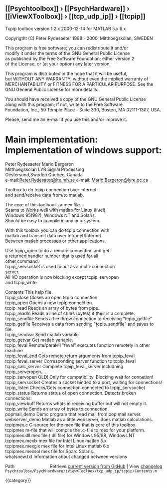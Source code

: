 ## [[Psychtoolbox]] &#8250; [[PsychHardware]] &#8250; [[iViewXToolbox]] &#8250; [[tcp_udp_ip]] &#8250; [[tcpip]]

Tcpip toolbox version 1.2.x  2000-12-14 for MATLAB 5.x 6.x  
  
Copyrigtht (C) Peter Rydesaeter 1998 - 2000, Mitthoegskolan, SWEDEN  
  
This program is free software; you can redistribute it and/or  
modify it under the terms of the GNU General Public License  
as published by the Free Software Foundation; either version 2  
of the License, or (at your option) any later version.  
  
This program is distributed in the hope that it will be useful,  
but WITHOUT ANY WARRANTY; without even the implied warranty of  
MERCHANTABILITY or FITNESS FOR A PARTICULAR PURPOSE.  See the  
GNU General Public License for more details.  
  
You should have received a copy of the GNU General Public License  
along with this program; if not, write to the Free Software  
Foundation, Inc., 59 Temple Place - Suite 330, Boston, MA  02111-1307, USA.  
  
Please, send me an e-mail if you use this and/or improve it.  
  
Main implementation:              Implementation of windows support:  
===================  
  
Peter Rydesaeter                  Mario Bergeron  
Mitthoegskolan                    LYR Signal Processing  
Oestersund,Sweden                 Quebec, Canada  
e-mail:Peter.Rydesater@ite.mh.se  e-mail: Mario.Bergeron@lyre.qc.ca  
  
  
Toolbox to do tcpip connection over internet  
and send/receive data from/to matlab.  
  
The core of this toolbox is a mex file.  
Seams to Works well with matlab for Linux (intel),  
Windows 95(98?), Windows NT and  Solaris.  
Should be easy to compile in any unix system.  
  
With this toolbox you can do tcpip connection with  
matlab and transmit data over Intranet/Internet  
Between matlab processes or other applications.  
  
Use tcpip\_open to do a remote connection and get  
a returned handler number that is used for all  
other command.  
tcpip\_servsocket is used to act as a multi-connection  
server.  
All I/O operation is non blocking except tcpip\_servopen  
and tcpip\_write  
  
  
Contents         This help file.  
tcpip\_close      Closes an open tcpip connection.  
tcpip\_open       Opens a new tcpip connection.  
tcpip\_read       Reads an array of bytes from pipe.  
tcpip\_readln     Reads a line of chars (bytes) if their is a complete.  
tcpip\_sendfile   Sends a file throw connection to receiving "tcpip\_getfile"  
tcpip\_getfile    Receives a data from sending "tcpip\_sendfile" and saves to file.  
tcpip\_sendvar    Send matlab variable.  
tcpip\_getvar     Get matlab variable.  
tcpip\_feval      Remote/paralell "feval" executes function remotely in other machine  
tcpip\_feval\_end  Gets remote return arguments from tcpip\_feval  
tcpip\_feval\_server Corresponding server function to tcpip\_feval  
tcpip\_calc\_server  Complete tcpip\_feval\_server includning tcpip\_serveropen....  
tcpip\_servopen   OLD! Only for compatibility. Blocking wait for connetion!  
tcpip\_servsocket Creates a socket binded to a port, waiting for connections!  
tcpip\_listen     Checks/Gets connection connected to tcpip\_servsocket  
tcpip\_status     Returns status of open connection. Detects broken connections.  
tcpip\_viewbuff   Returns whats in receiving buffer but will not empty it.  
tcpip\_write      Sends an array of bytes to connection.  
popmail\_demo     Demo program that read mail from pop mail server.  
webserver\_demo   Matlab as a little webserver, does matlab calculations.  
tcpipmex.c       C-source for the mex file that is core of this toolbox.  
tcpipmex         m-file that will compile the .c-file to mex for your platform.  
tcpipmex.dll     mex file (.dll file) for Windows 95/98, Windows NT  
tcpipmex.mexlx   mex file for Intel Linux matlab 5.x  
tcpipmex.mexglx  mex file for Intel Linux matlab 6.x  
tcpipmex.mexsol  mex file for Sparc Solaris.  
whatsnew.txt     Information about changed between versions  
  




<div class="code_header" style="text-align:right;">
  <span style="float:left;">Path&nbsp;&nbsp;</span> <span class="counter">Retrieve <a href=
  "https://raw.github.com/Psychtoolbox-3/Psychtoolbox-3/beta/Psychtoolbox/PsychHardware/iViewXToolbox/tcp_udp_ip/tcpip/Contents.m">current version from GitHub</a> | View <a href=
  "https://github.com/Psychtoolbox-3/Psychtoolbox-3/commits/beta/Psychtoolbox/PsychHardware/iViewXToolbox/tcp_udp_ip/tcpip/Contents.m">changelog</a></span>
</div>
<div class="code">
  <code>Psychtoolbox/PsychHardware/iViewXToolbox/tcp_udp_ip/tcpip/Contents.m</code>
</div>

{{category}}